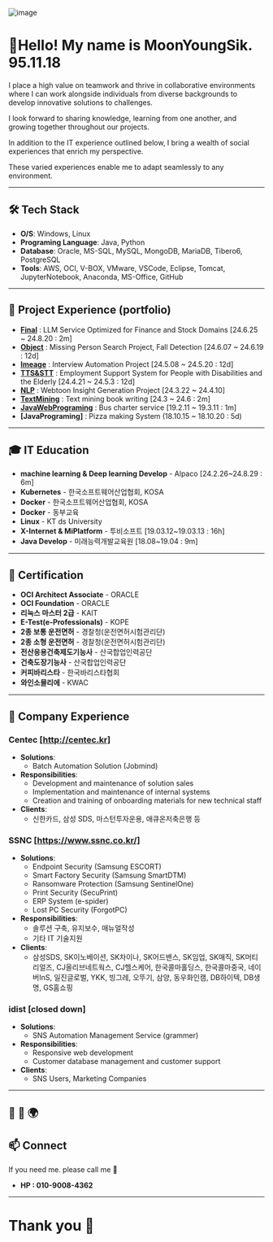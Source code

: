 ![image](https://github.com/user-attachments/assets/81e60655-96a8-455b-864f-fc12dd15d15d) 
# 👋Hello! My name is MoonYoungSik. 95.11.18

I place a high value on teamwork and thrive in collaborative environments where I can work alongside individuals from diverse backgrounds to develop innovative solutions to challenges.

I look forward to sharing knowledge, learning from one another, and growing together throughout our projects.

In addition to the IT experience outlined below, I bring a wealth of social experiences that enrich my perspective.

These varied experiences enable me to adapt seamlessly to any environment.

---

## 🛠️ Tech Stack
- **O/S**: Windows, Linux
- **Programing Language**: Java, Python
- **Database**: Oracle, MS-SQL, MySQL, MongoDB, MariaDB, Tibero6, PostgreSQL
- **Tools**: AWS, OCI, V-BOX, VMware, VSCode, Eclipse, Tomcat, JupyterNotebook, Anaconda, MS-Office, GitHub

---

## 📂 Project Experience (portfolio)
- **[Final](https://github.com/YoungsikMoon/05.-InBest)** : LLM Service Optimized for Finance and Stock Domains [24.6.25 ~ 24.8.20 : 2m]
- **[Object](https://github.com/YoungsikMoon/04.-DarkInsight)** :  Missing Person Search Project, Fall Detection [24.6.07 ~ 24.6.19 : 12d]
- **[Imeage](https://github.com/YoungsikMoon/03.-Find_Imo)** : Interview Automation Project [24.5.08 ~ 24.5.20 : 12d]
- **[TTS&STT](https://github.com/YoungsikMoon/02.-FORS)** : Employment Support System for People with Disabilities and the Elderly [24.4.21 ~ 24.5.3 : 12d]
- **[NLP](https://github.com/YoungsikMoon/01.-alpha911)** : Webtoon Insight Generation Project [24.3.22 ~ 24.4.10]
- **[TextMining](https://github.com/YoungsikMoon/00.-Text-Mining/blob/main/%EB%A7%9B%EC%9E%88%EB%8A%94_%ED%85%8D%EC%8A%A4%ED%8A%B8%EB%B6%84%EC%84%9D_%EB%AC%B8%EC%98%81%EC%8B%9D.ipynb)** : Text mining book writing [24.3 ~ 24.6 : 2m]
- **[JavaWebPrograming](http://youtube.com/watch?v=BDou4zE-RDQ)** : Bus charter service [19.2.11 ~ 19.3.11 : 1m]
- **[JavaPrograming]** : Pizza making System (18.10.15 ~ 18.10.20 : 5d) 

---

## 🎓 IT Education
- **machine learning & Deep learning Develop** - Alpaco [24.2.26~24.8.29 : 6m]
- **Kubernetes** - 한국소프트웨어산업협회, KOSA 
- **Docker** - 한국소프트웨어산업협회, KOSA
- **Docker** - 동부교육
- **Linux** - KT ds University 
- **X-Internet & MiPlatform** - 투비소프트 [19.03.12~19.03.13 : 16h]
- **Java Develop** - 미래능력개발교육원 [18.08~19.04 : 9m]

---

## 📜 Certification
- **OCI Architect Associate** - ORACLE
- **OCI Foundation** - ORACLE
- **리눅스 마스터 2급** - KAIT
- **E-Test(e-Professionals)** - KOPE
- **2종 보통 운전면허** - 경찰청(운전면허시험관리단)
- **2종 소형 운전면허** - 경찰청(운전면허시험관리단)
- **전산응용건축제도기능사** - 산국합업인력공단
- **건축도장기능사** - 산국합업인력공단
- **커피바리스타** - 한국바리스타협회
- **와인소믈리에** - KWAC

---

## 👀 Company Experience

### Centec [http://centec.kr]
- **Solutions**:
  - Batch Automation Solution (Jobmind)
- **Responsibilities**:
  - Development and maintenance of solution sales
  - Implementation and maintenance of internal systems
  - Creation and training of onboarding materials for new technical staff
- **Clients**:
  - 신한카드, 삼성 SDS, 마스턴투자운용, 애큐온저축은행 등

### SSNC [https://www.ssnc.co.kr/]
- **Solutions**: 
  - Endpoint Security (Samsung ESCORT)
  - Smart Factory Security (Samsung SmartDTM)
  - Ransomware Protection (Samsung SentinelOne)
  - Print Security (SecuPrint)
  - ERP System (e-spider)
  - Lost PC Security (ForgotPC)
- **Responsibilities**:
  - 솔루션 구축, 유지보수, 매뉴얼작성
  - 기타 IT 기술지원
- **Clients**:
  - 삼성SDS, SK이노베이션, SK차이나, SK어드밴스, SK임업, SK매직, SK머티리얼즈, CJ올리브네트웍스, CJ헬스케어, 한국콜마홀딩스, 한국콜마중국, 네이버InS, 일진글로벌, YKK, 빙그레, 오뚜기, 삼양, 동우화인캠, DB하이텍, DB생명, GS홈쇼핑

### idist [closed down]
- **Solutions**:
  - SNS Automation Management Service (grammer)
- **Responsibilities**:
  - Responsive web development
  - Customer database management and customer support
- **Clients**:
  - SNS Users, Marketing Companies
---

## 🌟 🌱  🌍
## 📫 Connect
If you need me. please call me 🤝
- **HP : 010-9008-4362**

---

# Thank you 💞️
